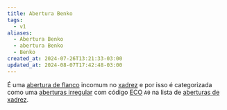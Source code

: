 ```yaml
---
title: Abertura Benko
tags:
  - v1
aliases:
  - Abertura Benko
  - abertura Benko
  - Benko
created_at: 2024-07-26T13:21:33-03:00
updated_at: 2024-08-07T17:42:48-03:00
---
```


É uma [abertura de flanco](../../../../rascunhos/2024/07/26/Xadrez_Aberturas_de_flanco.md) incomum no [xadrez](../../../../sementes/2024/07/06/2024-07-06-Xadrez.md) e por isso é categorizada como uma [aberturas irregular](../../../../sementes/2024/07/06/2024-07-06-Aberturas_irregulares.md) com código [ECO](../../../../sementes/2024/07/07/2024-07-07-Encyclopaedia_of_Chess_Openings.md) `A0` na lista de [aberturas de xadrez](../../../../rascunhos/2024/07/26/Xadrez_Aberturas.md).